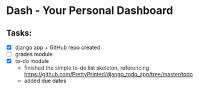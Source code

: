 # Dash - Your Personal Dashboard

## Tasks:
- [x] django app + GitHub repo created
- [ ] grades module
- [x] to-do module
  * finished the simple to-do list skeleton, referencing https://github.com/PrettyPrinted/django_todo_app/tree/master/todo
  * added due dates
      

